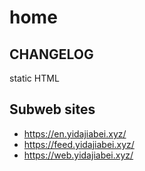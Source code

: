 # home

## CHANGELOG

static HTML

## Subweb sites

- <https://en.yidajiabei.xyz/>
- <https://feed.yidajiabei.xyz/>
- <https://web.yidajiabei.xyz/>

